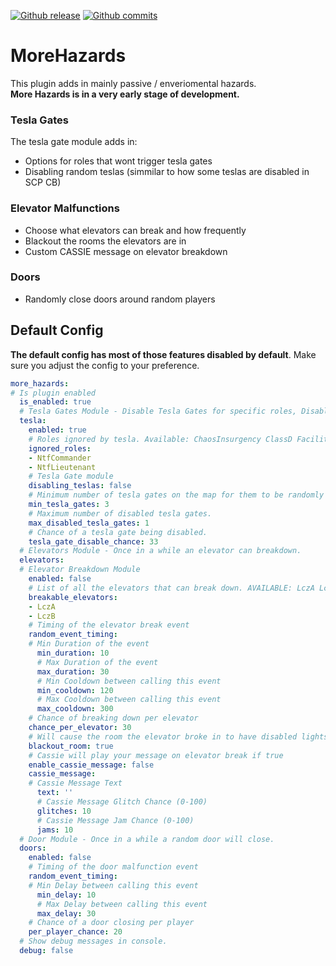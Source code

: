 
[![Github release](https://img.shields.io/github/tag/Maticzpl/MoreHazards.svg?colorB=2146bf&label=Version)](https://github.com/Maticzpl/MoreHazards/releases)
[![Github commits](https://img.shields.io/github/last-commit/Maticzpl/MoreHazards?color=green&label=Last%20Commit)](https://github.com/Maticzpl/MoreHazards/commits/main)
# MoreHazards
This plugin adds in mainly passive / enveriomental hazards.  
**More Hazards is in a very early stage of development.**
### Tesla Gates
The tesla gate module adds in:
- Options for roles that wont trigger tesla gates  
- Disabling random teslas (simmilar to how some teslas are disabled in SCP CB)
### Elevator Malfunctions
- Choose what elevators can break and how frequently
- Blackout the rooms the elevators are in
- Custom CASSIE message on elevator breakdown
### Doors 
- Randomly close doors around random players
## Default Config
**The default config has most of those features disabled by default**.
Make sure you adjust the config to your preference.
```yaml
more_hazards:
# Is plugin enabled
  is_enabled: true
  # Tesla Gates Module - Disable Tesla Gates for specific roles, Disable random teslas completly
  tesla:
    enabled: true
    # Roles ignored by tesla. Available: ChaosInsurgency ClassD FacilityGuard NtfCadet NtfCommander NtfLieutenant NtfScientist Scientist Scp049 Scp0492 Scp096 Scp106 Scp173 Tutorial Scp93953 Scp93989
    ignored_roles:
    - NtfCommander
    - NtfLieutenant
    # Tesla Gate module
    disabling_teslas: false
    # Minimum number of tesla gates on the map for them to be randomly disabled.
    min_tesla_gates: 3
    # Maximum number of disabled tesla gates.
    max_disabled_tesla_gates: 1
    # Chance of a tesla gate being disabled.
    tesla_gate_disable_chance: 33
  # Elevators Module - Once in a while an elevator can breakdown.
  elevators:
  # Elevator Breakdown Module
    enabled: false
    # List of all the elevators that can break down. AVAILABLE: LczA LczB Nuke Scp049 GateA GateB
    breakable_elevators:
    - LczA
    - LczB
    # Timing of the elevator break event
    random_event_timing:
    # Min Duration of the event
      min_duration: 10
      # Max Duration of the event
      max_duration: 30
      # Min Cooldown between calling this event
      min_cooldown: 120
      # Max Cooldown between calling this event
      max_cooldown: 300
    # Chance of breaking down per elevator
    chance_per_elevator: 30
    # Will cause the room the elevator broke in to have disabled lights
    blackout_room: true
    # Cassie will play your message on elevator break if true
    enable_cassie_message: false
    cassie_message:
    # Cassie Message Text
      text: ''
      # Cassie Message Glitch Chance (0-100)
      glitches: 10
      # Cassie Message Jam Chance (0-100)
      jams: 10
  # Door Module - Once in a while a random door will close.
  doors:
    enabled: false
    # Timing of the door malfunction event
    random_event_timing:
    # Min Delay between calling this event
      min_delay: 10
      # Max Delay between calling this event
      max_delay: 30
    # Chance of a door closing per player
    per_player_chance: 20
  # Show debug messages in console.
  debug: false
```

